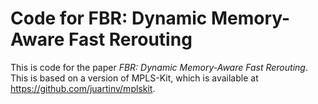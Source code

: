 # Code for FBR: Dynamic Memory-Aware Fast Rerouting

This is code for the paper *FBR: Dynamic Memory-Aware Fast Rerouting*. This is based on a version of MPLS-Kit, which is available at https://github.com/juartinv/mplskit.
